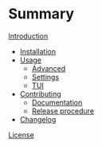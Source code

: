 <!--
SPDX-FileCopyrightText: 2017-2023 Ivan Habunek et al <ivan@habunek.com>

SPDX-License-Identifier: GPL-3.0-only
-->

# Summary

[Introduction](introduction.md)

- [Installation](installation.md)
- [Usage](usage.md)
    - [Advanced](advanced.md)
    - [Settings](settings.md)
    - [TUI](tui.md)
- [Contributing](contributing.md)
    - [Documentation](documentation.md)
    - [Release procedure](release.md)
- [Changelog](changelog.md)

[License](license.md)
